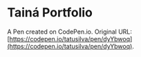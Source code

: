 # Tainá Portfolio

A Pen created on CodePen.io. Original URL: [https://codepen.io/tatusilva/pen/dyYbwoq](https://codepen.io/tatusilva/pen/dyYbwoq).


